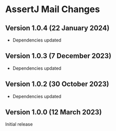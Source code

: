 # AssertJ Mail Changes

## Version 1.0.4 (22 January 2024)

* Dependencies updated

## Version 1.0.3 (7 December 2023)

* Dependencies updated

## Version 1.0.2 (30 October 2023)

* Dependencies updated

## Version 1.0.0 (12 March 2023)

Initial release
